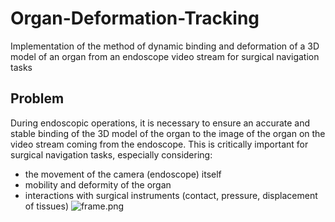 # Organ-Deformation-Tracking
Implementation of the method of dynamic binding and deformation of a 3D model of an organ from an endoscope video stream for surgical navigation tasks
## Problem
During endoscopic operations, it is necessary to ensure an accurate and
stable binding of the 3D model of the organ to the image of the organ on the video stream
coming from the endoscope. This is critically important for surgical navigation tasks,
especially considering:
- the movement of the camera (endoscope) itself
- mobility and deformity of the organ
- interactions with surgical instruments (contact, pressure, displacement
of tissues)
![frame.png](https://github.com/Shkraboom/Organ-Deformation-Tracking/data/frame.png)
